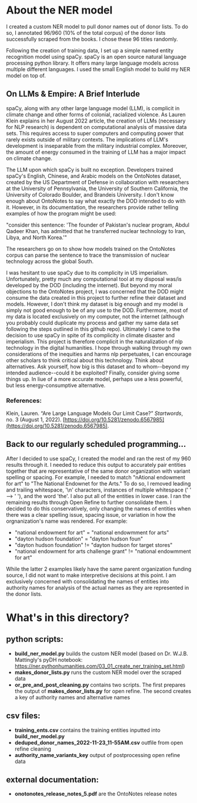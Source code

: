 # About the NER model

I created a custom NER model to pull donor names out of donor lists. To do so, I annotated 96/960 (10% of the total corpus) of the donor lists successfully scraped from the books. I chose these 96 titles randomly. 

Following the creation of training data, I set up a simple named entity recognition model using spaCy. spaCy is an open source natural language processing python library. It offers many large language models across multiple different languages. I used the small English model to build my NER model on top of. 

## On LLMs & Empire: A Brief Interlude

spaCy, along with any other large language model (LLM),  is complicit in climate change and other forms of colonial, racialized violence. As Lauren Klein explains in her August 2022 article, the creation of LLMs (necessary for NLP research) is dependent on computational analysis of massive data sets. This requires access to super computers and computing power that rarely exists outside of military contexts. The implications of LLM's development is inseparable from the military industrial complex. Moreover, the amount of energy consumed in the training of LLM has a major impact on climate change. 

The LLM upon which spaCy is built no exception. Developers trained spaCy's English, Chinese, and Arabic models on the OntoNotes dataset, created by the US Department of Defense in collaboration with researchers at the University of Pennsylvania, the University of Southern California, the University of Colorado Boulder, and Brandeis University. I don't know enough about OntoNotes to say what exactly the DOD intended to do with it. However, in its documentation, the researchers provide rather telling examples of how the program might be used: 

"consider this sentence: 'The founder of Pakistan's nuclear program, Abdul Qadeer Khan, has admitted that he transferred nuclear technology to Iran, Libya, and North Korea.'"

The researchers go on to show how models trained on the OntoNotes corpus can parse the sentence to trace the transmission of nuclear technology across the global South. 

  I was hesitant to use spaCy due to its complicity in US imperialism. Unfortunately, pretty much any computational tool at my disposal was/is developed by the DOD (including the internet). But beyond my moral objections to the OntoNotes project, I was concerned that the DOD might consume the data created in this project to further refine their dataset and models. However, I don't think my dataset is big enough and my model is simply not good enough to be of any use to the DOD. Furthermore, most of my data is located exclusively on my computer, not the internet (although you probably could duplicate my process and gather my same data set following the steps outlined in this github repo).
  Ultimately I came to the decision to use spaCy in spite of its complicity in climate disaster and imperialism. This project is therefore complicit in the naturalization of nlp technology in the digital humanities. I hope through walking through my own considerations of the inequities and harms nlp perpetuates, I can encourage other scholars to think critical about this technology. Think about alternatives. Ask yourself, how big is this dataset and to whom--beyond my intended audience--could it be exploited? Finally, consider giving some things up. In liue of a more accurate model, perhaps use a less powerful, but less energy-consumptive alternative. 

### References:
Klein, Lauren. “Are Large Language Models Our Limit Case?” _Startwords_, no. 3 (August 1, 2022). [https://doi.org/10.5281/zenodo.6567985](https://doi.org/10.5281/zenodo.6567985).

## Back to our regularly scheduled programming...
After I decided to use spaCy, I created the model and ran the rest of my 960 results through it. I needed to reduce this output to accurately pair entities together that are representative of the same donor organization with variant spelling or spacing. For example, I needed to match "nAtional endowment for art" to "The National Endownet for the Arts." To do so, I removed leading and trailing whitespace, '\n' characters, instances of multiple whitespace ('  ' --> ' '), and the word 'the'. I also put all of the entities in lower case. I ran the remaining results through Open Refine to further consolidate them. I decided to do this conservatively, only changing the names of entities when there was a clear spelling issue, spacing issue, or variation in how the orgnanization's name was rendered. For example: 
- "national endowment for art" = "national endowmment for arts"
- "dayton hudson foundation" = "dayton hudson foun"
- "dayton hudson foundation" != "dayton hudson for target stores" 
- "national endowment for arts challenge grant" != "national endowmment for art"

While the latter 2 examples likely have the same parent organization funding source, I did not want to make interpretive decisions at this point. I am exclusively concerned with consolidating the names of entities into authority names for analysis of the actual names as they are represented in the donor lists. 

# What's in this directory?
## python scripts: 
- **build_ner_model.py** builds the custom NER model (based on Dr. W.J.B. Mattingly's pyDH notebook: https://ner.pythonhumanities.com/03_01_create_ner_training_set.html)
- **makes_donor_lists.py** runs the custom NER model over the scraped data
- **or_pre_and_post_cleaning.py** contains two scripts. The first prepares the output of **makes_donor_lists.py** for open refine. The second creates a key of authority names and alternative names 

## csv files: 
- **training_ents.csv** contains the training entities inputted into **build_ner_model.py**
- **deduped_donor_names_2022-11-23_11-55AM.csv** outfile from open refine cleaning
- **authority_name_variants_key** output of postprocessing open refine data
## external documentation:
- **onotonotes_release_notes_5.pdf** are the OntoNotes release notes
